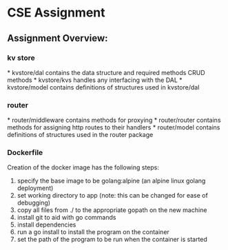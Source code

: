 <h1>CSE Assignment</h1>
<h2>Assignment Overview:</h2>

<h3>kv store</h3>
* kvstore/dal contains the data structure and required methods CRUD methods
* kvstore/kvs handles any interfacing with the DAL
* kvstore/model contains definitions of structures used in kvstore/dal
<h3>router</h3>
* router/middleware contains methods for proxying
* router/router contains methods for assigning http routes to their handlers
* router/model contains definitions of structures used in the router package
<h3>Dockerfile</h3>
Creation of the docker image has the following steps: 
  <ol>
  <li>specify the base image to be golang:alpine (an alpine linux golang deployment)</li>
  <li><optional> set working directory
    to app (note: this can be changed for ease of debugging)</li>
   <li> copy all files from ./ to the appropriate gopath on the new machine</li>
  <li> install git to aid with go commands</li>
  <li> install dependencies</li>
  <li> run a go install to install the program on the container</li>
  <li> set the path of the program to be run when the container is started</li>
  </ol>


